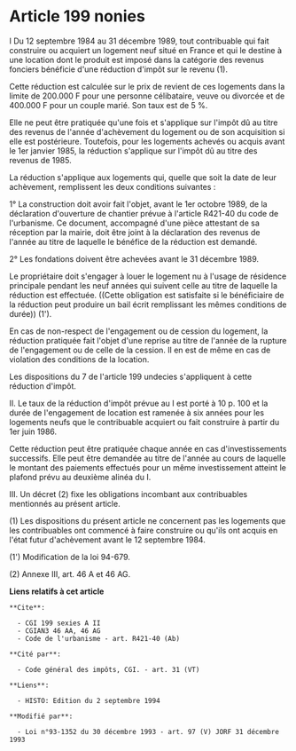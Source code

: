 # Article 199 nonies

I Du 12 septembre 1984 au 31 décembre 1989, tout contribuable qui fait construire ou acquiert un logement neuf situé en
France et qui le destine à une location dont le produit est imposé dans la catégorie des revenus fonciers bénéficie d'une
réduction d'impôt sur le revenu (1).

Cette réduction est calculée sur le prix de revient de ces logements dans la limite de 200.000 F pour une personne
célibataire, veuve ou divorcée et de 400.000 F pour un couple marié. Son taux est de 5 %.

Elle ne peut être pratiquée qu'une fois et s'applique sur l'impôt dû au titre des revenus de l'année d'achèvement du logement
ou de son acquisition si elle est postérieure. Toutefois, pour les logements achevés ou acquis avant le 1er janvier 1985, la
réduction s'applique sur l'impôt dû au titre des revenus de 1985. 

La réduction s'applique aux logements qui, quelle que soit la date de leur achèvement, remplissent les deux conditions
suivantes :

1° La construction doit avoir fait l'objet, avant le 1er octobre 1989, de la déclaration d'ouverture de chantier prévue à
l'article R421-40 du code de l'urbanisme. Ce document, accompagné d'une pièce attestant de sa réception par la mairie, doit
être joint à la déclaration des revenus de l'année au titre de laquelle le bénéfice de la réduction est demandé.

2° Les fondations doivent être achevées avant le 31 décembre  1989.

Le propriétaire doit s'engager à louer le logement nu à l'usage de résidence principale pendant les neuf années qui suivent
celle au titre de laquelle la réduction est effectuée. ((Cette obligation est satisfaite si le bénéficiaire de la réduction
peut produire un bail écrit remplissant les mêmes conditions  de durée)) (1').

En cas de non-respect de l'engagement ou de cession du logement, la réduction pratiquée fait l'objet d'une reprise au titre
de l'année de la rupture de l'engagement ou de celle de la cession. Il en est de même en cas de violation des conditions de
la location.

Les dispositions du 7 de l'article 199 undecies s'appliquent à cette réduction d'impôt.

II. Le taux de la réduction d'impôt prévue au I est porté à 10 p. 100 et la durée de l'engagement de location est ramenée à
six années pour les logements neufs que le contribuable acquiert ou fait construire à partir du 1er juin 1986.

Cette réduction peut être pratiquée chaque année en cas d'investissements successifs. Elle peut être demandée au titre de
l'année au cours de laquelle le montant des paiements effectués pour un même investissement atteint le plafond prévu au
deuxième alinéa du I.

III. Un décret (2) fixe les obligations incombant aux contribuables mentionnés au présent article.

(1) Les dispositions du présent article ne concernent pas les logements que les contribuables ont commencé à faire construire
ou qu'ils ont acquis en l'état futur d'achèvement avant le 12 septembre 1984.

(1') Modification de la loi 94-679.

(2) Annexe III, art. 46 A et 46 AG.

**Liens relatifs à cet article**

	**Cite**:

	  - CGI 199 sexies A II
	  - CGIAN3 46 AA, 46 AG
	  - Code de l'urbanisme - art. R421-40 (Ab)

	**Cité par**:

	  - Code général des impôts, CGI. - art. 31 (VT)

	**Liens**:

	  - HISTO: Edition du 2 septembre 1994

	**Modifié par**:

	  - Loi n°93-1352 du 30 décembre 1993 - art. 97 (V) JORF 31 décembre 1993
